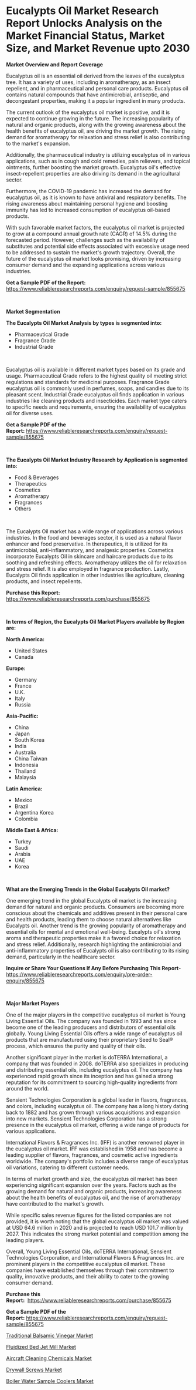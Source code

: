 <p><h1>Eucalypts Oil Market Research Report Unlocks Analysis on the Market Financial Status, Market Size, and Market Revenue upto 2030</h1></p><p><strong>Market Overview and Report Coverage</strong></p>
<p><p>Eucalyptus oil is an essential oil derived from the leaves of the eucalyptus tree. It has a variety of uses, including in aromatherapy, as an insect repellent, and in pharmaceutical and personal care products. Eucalyptus oil contains natural compounds that have antimicrobial, antiseptic, and decongestant properties, making it a popular ingredient in many products.</p><p>The current outlook of the eucalyptus oil market is positive, and it is expected to continue growing in the future. The increasing popularity of natural and organic products, along with the growing awareness about the health benefits of eucalyptus oil, are driving the market growth. The rising demand for aromatherapy for relaxation and stress relief is also contributing to the market's expansion.</p><p>Additionally, the pharmaceutical industry is utilizing eucalyptus oil in various applications, such as in cough and cold remedies, pain relievers, and topical ointments, further boosting the market growth. Eucalyptus oil's effective insect-repellent properties are also driving its demand in the agricultural sector.</p><p>Furthermore, the COVID-19 pandemic has increased the demand for eucalyptus oil, as it is known to have antiviral and respiratory benefits. The rising awareness about maintaining personal hygiene and boosting immunity has led to increased consumption of eucalyptus oil-based products.</p><p>With such favorable market factors, the eucalyptus oil market is projected to grow at a compound annual growth rate (CAGR) of 14.5% during the forecasted period. However, challenges such as the availability of substitutes and potential side effects associated with excessive usage need to be addressed to sustain the market's growth trajectory. Overall, the future of the eucalyptus oil market looks promising, driven by increasing consumer demand and the expanding applications across various industries.</p></p>
<p><strong>Get a Sample PDF of the Report:</strong> <a href="https://www.reliableresearchreports.com/enquiry/request-sample/855675">https://www.reliableresearchreports.com/enquiry/request-sample/855675</a></p>
<p>&nbsp;</p>
<p><strong>Market Segmentation</strong></p>
<p><strong>The Eucalypts Oil Market Analysis by types is segmented into:</strong></p>
<p><ul><li>Pharmaceutical Grade</li><li>Fragrance Grade</li><li>Industrial Grade</li></ul></p>
<p>&nbsp;</p>
<p><p>Eucalyptus oil is available in different market types based on its grade and usage. Pharmaceutical Grade refers to the highest quality oil meeting strict regulations and standards for medicinal purposes. Fragrance Grade eucalyptus oil is commonly used in perfumes, soaps, and candles due to its pleasant scent. Industrial Grade eucalyptus oil finds application in various industries like cleaning products and insecticides. Each market type caters to specific needs and requirements, ensuring the availability of eucalyptus oil for diverse uses.</p></p>
<p><strong>Get a Sample PDF of the Report:</strong>&nbsp;<a href="https://www.reliableresearchreports.com/enquiry/request-sample/855675">https://www.reliableresearchreports.com/enquiry/request-sample/855675</a></p>
<p>&nbsp;</p>
<p><strong>The Eucalypts Oil Market Industry Research by Application is segmented into:</strong></p>
<p><ul><li>Food & Beverages</li><li>Therapeutics</li><li>Cosmetics</li><li>Aromatherapy</li><li>Fragrances</li><li>Others</li></ul></p>
<p>&nbsp;</p>
<p><p>The Eucalypts Oil market has a wide range of applications across various industries. In the food and beverages sector, it is used as a natural flavor enhancer and food preservative. In therapeutics, it is utilized for its antimicrobial, anti-inflammatory, and analgesic properties. Cosmetics incorporate Eucalypts Oil in skincare and haircare products due to its soothing and refreshing effects. Aromatherapy utilizes the oil for relaxation and stress relief. It is also employed in fragrance production. Lastly, Eucalypts Oil finds application in other industries like agriculture, cleaning products, and insect repellents.</p></p>
<p><strong>Purchase this Report:</strong>&nbsp; <a href="https://www.reliableresearchreports.com/purchase/855675">https://www.reliableresearchreports.com/purchase/855675</a></p>
<p>&nbsp;</p>
<p><strong>In terms of Region, the Eucalypts Oil Market Players available by Region are:</strong></p>
<p>
    <p> <strong> North America: </strong>
        <ul>
            <li>United States</li>
            <li>Canada</li>
        </ul>
        </p> 
    <p> <strong> Europe: </strong>
        <ul>
            <li>Germany</li>
            <li>France</li>
            <li>U.K.</li>
            <li>Italy</li>
            <li>Russia</li>
        </ul>
        </p> 
    <p> <strong> Asia-Pacific: </strong>
        <ul>
            <li>China</li>
            <li>Japan</li>
            <li>South Korea</li>
            <li>India</li>
            <li>Australia</li>
            <li>China Taiwan</li>
            <li>Indonesia</li>
            <li>Thailand</li>
            <li>Malaysia</li>
        </ul>
        </p> 
    <p> <strong> Latin America: </strong>
        <ul>
            <li>Mexico</li>
            <li>Brazil</li>
            <li>Argentina Korea</li>
            <li>Colombia</li>
        </ul>
        </p> 
    <p> <strong> Middle East & Africa: </strong>
        <ul>
            <li>Turkey</li>
            <li>Saudi</li>
            <li>Arabia</li>
            <li>UAE</li>
            <li>Korea</li>
        </ul>
    </p>
    </p>
<p>&nbsp;</p>
<p><strong>What are the Emerging Trends in the Global Eucalypts Oil market?</strong></p>
<p><p>One emerging trend in the global Eucalypts oil market is the increasing demand for natural and organic products. Consumers are becoming more conscious about the chemicals and additives present in their personal care and health products, leading them to choose natural alternatives like Eucalypts oil. Another trend is the growing popularity of aromatherapy and essential oils for mental and emotional well-being. Eucalypts oil's strong aroma and therapeutic properties make it a favored choice for relaxation and stress relief. Additionally, research highlighting the antimicrobial and anti-inflammatory properties of Eucalypts oil is also contributing to its rising demand, particularly in the healthcare sector.</p></p>
<p><strong>Inquire or Share Your Questions If Any Before Purchasing This Report</strong>- <a href="https://www.reliableresearchreports.com/enquiry/pre-order-enquiry/855675">https://www.reliableresearchreports.com/enquiry/pre-order-enquiry/855675</a></p>
<p>&nbsp;</p>
<p><strong>Major Market Players</strong></p>
<p><p>One of the major players in the competitive eucalyptus oil market is Young Living Essential Oils. The company was founded in 1993 and has since become one of the leading producers and distributors of essential oils globally. Young Living Essential Oils offers a wide range of eucalyptus oil products that are manufactured using their proprietary Seed to Seal® process, which ensures the purity and quality of their oils.</p><p>Another significant player in the market is doTERRA International, a company that was founded in 2008. doTERRA also specializes in producing and distributing essential oils, including eucalyptus oil. The company has experienced rapid growth since its inception and has gained a strong reputation for its commitment to sourcing high-quality ingredients from around the world.</p><p>Sensient Technologies Corporation is a global leader in flavors, fragrances, and colors, including eucalyptus oil. The company has a long history dating back to 1882 and has grown through various acquisitions and expansion into new markets. Sensient Technologies Corporation has a strong presence in the eucalyptus oil market, offering a wide range of products for various applications.</p><p>International Flavors & Fragrances Inc. (IFF) is another renowned player in the eucalyptus oil market. IFF was established in 1958 and has become a leading supplier of flavors, fragrances, and cosmetic active ingredients worldwide. The company's portfolio includes a diverse range of eucalyptus oil variations, catering to different customer needs.</p><p>In terms of market growth and size, the eucalyptus oil market has been experiencing significant expansion over the years. Factors such as the growing demand for natural and organic products, increasing awareness about the health benefits of eucalyptus oil, and the rise of aromatherapy have contributed to the market's growth.</p><p>While specific sales revenue figures for the listed companies are not provided, it is worth noting that the global eucalyptus oil market was valued at USD 64.6 million in 2020 and is projected to reach USD 101.7 million by 2027. This indicates the strong market potential and competition among the leading players.</p><p>Overall, Young Living Essential Oils, doTERRA International, Sensient Technologies Corporation, and International Flavors & Fragrances Inc. are prominent players in the competitive eucalyptus oil market. These companies have established themselves through their commitment to quality, innovative products, and their ability to cater to the growing consumer demand.</p></p>
<p><strong>Purchase this Report:</strong>&nbsp;&nbsp;<a href="https://www.reliableresearchreports.com/purchase/855675">https://www.reliableresearchreports.com/purchase/855675</a></p>
<p></p>
<p><strong>Get a Sample PDF of the Report:</strong>&nbsp;<a href="https://www.reliableresearchreports.com/enquiry/request-sample/855675">https://www.reliableresearchreports.com/enquiry/request-sample/855675</a></p>
<p><p><a href="https://medium.com/@sk99912151/analyzing-traditional-balsamic-vinegar-market-global-industry-perspective-and-forecast-2023-to-de4e32d178c8">Traditional Balsamic Vinegar Market</a></p><p><a href="https://medium.com/@v8581137/fluidized-bed-jet-mill-market-outlook-industry-overview-and-forecast-2023-to-2030-e950b2f89c0d">Fluidized Bed Jet Mill Market</a></p><p><a href="https://github.com/aashishrp/Market-Research-Report-List-1/blob/main/aircraft-cleaning-chemicals-market.md">Aircraft Cleaning Chemicals Market</a></p><p><a href="https://github.com/rahu1506/Market-Research-Report-List-1/blob/main/drywall-screws-market.md">Drywall Screws Market</a></p><p><a href="https://medium.com/@v4171497/boiler-water-sample-coolers-market-analysis-its-cagr-market-segmentation-and-global-industry-caafdd631548">Boiler Water Sample Coolers Market</a></p></p>